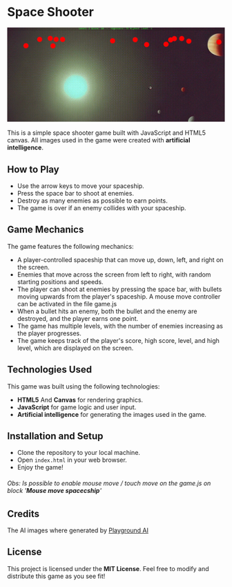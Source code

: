 # Space Shooter
![alt text](demo.gif)

This is a simple space shooter game built with JavaScript and HTML5 canvas. All images used in the game were created with **artificial intelligence**.

## How to Play
* Use the arrow keys to move your spaceship.
* Press the space bar to shoot at enemies.
* Destroy as many enemies as possible to earn points.
* The game is over if an enemy collides with your spaceship.

## Game Mechanics
The game features the following mechanics:

* A player-controlled spaceship that can move up, down, left, and right on the screen.
* Enemies that move across the screen from left to right, with random starting positions and speeds.
* The player can shoot at enemies by pressing the space bar, with bullets moving upwards from the player's spaceship. A mouse move controller can be activated in the file game.js
* When a bullet hits an enemy, both the bullet and the enemy are destroyed, and the player earns one point.
* The game has multiple levels, with the number of enemies increasing as the player progresses.
* The game keeps track of the player's score, high score, level, and high level, which are displayed on the screen.
## Technologies Used
This game was built using the following technologies:

* **HTML5** And **Canvas** for rendering graphics.
* **JavaScript** for game logic and user input.
* **Artificial intelligence** for generating the images used in the game.

## Installation and Setup
* Clone the repository to your local machine.
* Open `index.html` in your web browser.
* Enjoy the game!

###### Obs: Is possible to enable mouse move / touch move on the game.js on block '**Mouse move spacecship**'
## Credits
The AI images where generated by [Playground AI](https://playgroundai.com/)

## License
This project is licensed under the **MIT License**. Feel free to modify and distribute this game as you see fit!